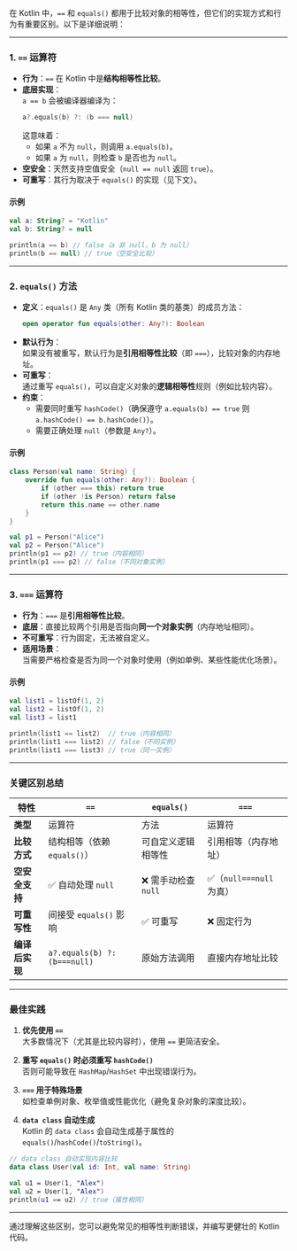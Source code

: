 在 Kotlin 中，`==` 和 `equals()` 都用于比较对象的相等性，但它们的实现方式和行为有重要区别。以下是详细说明：

---

### **1. `==` 运算符**
- **行为**：`==` 在 Kotlin 中是**结构相等性比较**。
- **底层实现**：  
  `a == b` 会被编译器编译为：
  ```kotlin
  a?.equals(b) ?: (b === null)
  ```  
  这意味着：
    - 如果 `a` 不为 `null`，则调用 `a.equals(b)`。
    - 如果 `a` 为 `null`，则检查 `b` 是否也为 `null`。
- **空安全**：天然支持空值安全（`null == null` 返回 `true`）。
- **可重写**：其行为取决于 `equals()` 的实现（见下文）。

#### 示例
```kotlin
val a: String? = "Kotlin"
val b: String? = null

println(a == b) // false（a 非 null，b 为 null）
println(b == null) // true（空安全比较）
```

---

### **2. `equals()` 方法**
- **定义**：`equals()` 是 `Any` 类（所有 Kotlin 类的基类）的成员方法：
  ```kotlin
  open operator fun equals(other: Any?): Boolean
  ```
- **默认行为**：  
  如果没有被重写，默认行为是**引用相等性比较**（即 `===`），比较对象的内存地址。
- **可重写**：  
  通过重写 `equals()`，可以自定义对象的**逻辑相等性**规则（例如比较内容）。
- **约束**：
    - 需要同时重写 `hashCode()`（确保遵守 `a.equals(b) == true` 则 `a.hashCode() == b.hashCode()`）。
    - 需要正确处理 `null`（参数是 `Any?`）。

#### 示例
```kotlin
class Person(val name: String) {
    override fun equals(other: Any?): Boolean {
        if (other === this) return true
        if (other !is Person) return false
        return this.name == other.name
    }
}

val p1 = Person("Alice")
val p2 = Person("Alice")
println(p1 == p2) // true（内容相同）
println(p1 === p2) // false（不同对象实例）
```

---

### **3. `===` 运算符**
- **行为**：`===` 是**引用相等性比较**。
- **底层**：直接比较两个引用是否指向**同一个对象实例**（内存地址相同）。
- **不可重写**：行为固定，无法被自定义。
- **适用场景**：  
  当需要严格检查是否为同一个对象时使用（例如单例、某些性能优化场景）。

#### 示例
```kotlin
val list1 = listOf(1, 2)
val list2 = listOf(1, 2)
val list3 = list1

println(list1 == list2)  // true（内容相同）
println(list1 === list2) // false（不同实例）
println(list1 === list3) // true（同一实例）
```

---

### **关键区别总结**
| **特性**         | **`==`**                      | **`equals()`**                  | **`===`**              |
|-------------------|-------------------------------|--------------------------------|------------------------|
| **类型**          | 运算符                         | 方法                           | 运算符                 |
| **比较方式**      | 结构相等（依赖 `equals()`）   | 可自定义逻辑相等性             | 引用相等（内存地址）   |
| **空安全支持**    | ✅ 自动处理 `null`             | ❌ 需手动检查 `null`           | ✅（`null===null` 为真）|
| **可重写性**      | 间接受 `equals()` 影响        | ✅ 可重写                       | ❌ 固定行为            |
| **编译后实现**    | `a?.equals(b) ?: (b===null)` | 原始方法调用                   | 直接内存地址比较       |

---

### **最佳实践**
1. **优先使用 `==`**  
   大多数情况下（尤其是比较内容时），使用 `==` 更简洁安全。

2. **重写 `equals()` 时必须重写 `hashCode()`**  
   否则可能导致在 `HashMap`/`HashSet` 中出现错误行为。

3. **`===` 用于特殊场景**  
   如检查单例对象、枚举值或性能优化（避免复杂对象的深度比较）。

4. **`data class` 自动生成**  
   Kotlin 的 `data class` 会自动生成基于属性的 `equals()`/`hashCode()`/`toString()`。

```kotlin
// data class 自动实现内容比较
data class User(val id: Int, val name: String)

val u1 = User(1, "Alex")
val u2 = User(1, "Alex")
println(u1 == u2) // true（属性相同）
```

---

通过理解这些区别，您可以避免常见的相等性判断错误，并编写更健壮的 Kotlin 代码。
